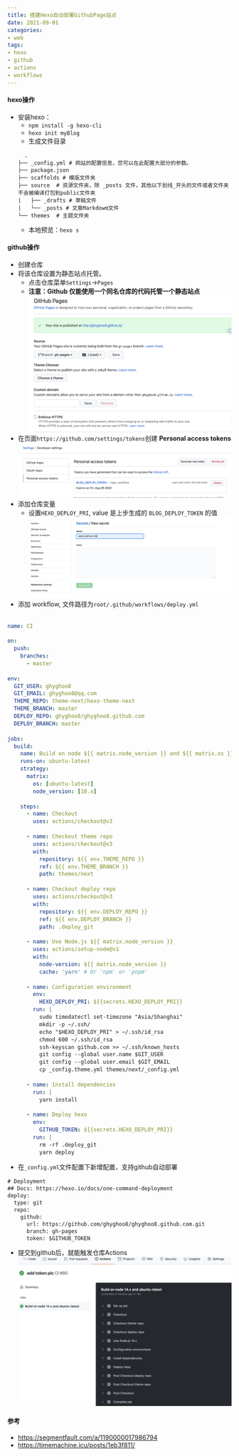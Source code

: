 ```yaml
---
title: 搭建Hexo自动部署GithubPage站点
date: 2021-09-01
categories: 
- web
tags:
- hexo
- github
- actions
- workflows
---
```


#### hexo操作
* 安装hexo：
  * ```npm install -g hexo-cli```
  * ```hexo init myBlog```
  * 生成文件目录
  ```
    .
  ├── _config.yml # 网站的配置信息，您可以在此配置大部分的参数。 
  ├── package.json
  ├── scaffolds # 模版文件夹
  ├── source  # 资源文件夹，除 _posts 文件，其他以下划线_开头的文件或者文件夹不会被编译打包到public文件夹
  |   ├── _drafts # 草稿文件
  |   └── _posts # 文章Markdowm文件 
  └── themes  # 主题文件夹
  ``` 
  * 本地预览：```hexo s```

#### github操作
* 创建仓库
* 将该仓库设置为静态站点托管。
  * 点击仓库菜单```Settings```->```Pages```
  * **注意：Github 仅能使用一个同名仓库的代码托管一个静态站点**
![logo](/imgs/a/github-pages.png)
* 在页面```https://github.com/settings/tokens```创建 **Personal access tokens**
  ![token](/imgs/a/token.png)
* 添加仓库变量
  * 设置```HEXO_DEPLOY_PRI```, value 是上步生成的 ```BLOG_DEPLOY_TOKEN``` 的值
  ![pri](/imgs/a/pri.jpg)
* 添加 workflow, 文件路径为```root/.github/workflows/deploy.yml```
```yml

name: CI

on:
  push:
    branches:
      - master

env:
  GIT_USER: ghyghoo8
  GIT_EMAIL: ghyghoo8@qq.com
  THEME_REPO: theme-next/hexo-theme-next
  THEME_BRANCH: master
  DEPLOY_REPO: ghyghoo8/ghyghoo8.github.com
  DEPLOY_BRANCH: master

jobs:
  build:
    name: Build on node ${{ matrix.node_version }} and ${{ matrix.os }}
    runs-on: ubuntu-latest
    strategy:
      matrix:
        os: [ubuntu-latest]
        node_version: [18.x]

    steps:
      - name: Checkout
        uses: actions/checkout@v3

      - name: Checkout theme repo
        uses: actions/checkout@v3
        with:
          repository: ${{ env.THEME_REPO }}
          ref: ${{ env.THEME_BRANCH }}
          path: themes/next

      - name: Checkout deploy repo
        uses: actions/checkout@v3
        with:
          repository: ${{ env.DEPLOY_REPO }}
          ref: ${{ env.DEPLOY_BRANCH }}
          path: .deploy_git

      - name: Use Node.js ${{ matrix.node_version }}
        uses: actions/setup-node@v1
        with:
          node-version: ${{ matrix.node_version }}
          cache: 'yarn' # Or 'npm' or 'pnpm'

      - name: Configuration environment
        env:
          HEXO_DEPLOY_PRI: ${{secrets.HEXO_DEPLOY_PRI}}
        run: |
          sudo timedatectl set-timezone "Asia/Shanghai"
          mkdir -p ~/.ssh/
          echo "$HEXO_DEPLOY_PRI" > ~/.ssh/id_rsa
          chmod 600 ~/.ssh/id_rsa
          ssh-keyscan github.com >> ~/.ssh/known_hosts
          git config --global user.name $GIT_USER
          git config --global user.email $GIT_EMAIL
          cp _config.theme.yml themes/next/_config.yml

      - name: Install dependencies
        run: |
          yarn install

      - name: Deploy hexo
        env: 
          GITHUB_TOKEN: ${{secrets.HEXO_DEPLOY_PRI}}
        run: |
          rm -rf .deploy_git
          yarn deploy

```

* 在```_config.yml```文件配置下新增配置，支持github自动部署
```
# Deployment
## Docs: https://hexo.io/docs/one-command-deployment
deploy:
  type: git
  repo:
    github:
      url: https://github.com/ghyghoo8/ghyghoo8.github.com.git
      branch: gh-pages
      token: $GITHUB_TOKEN

```

* 提交到github后，就能触发仓库Actions
![ci](/imgs/a/ci.png)


#### 参考
* https://segmentfault.com/a/1190000017986794
* https://timemachine.icu/posts/1eb3f811/
